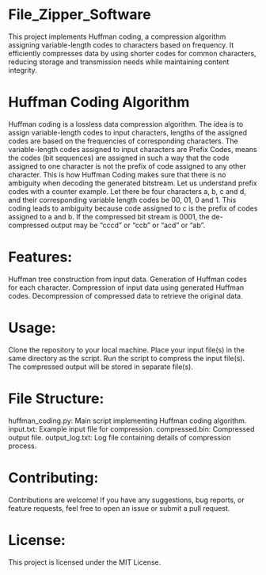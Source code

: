 # File_Zipper_Software
This project implements Huffman coding, a compression algorithm assigning variable-length codes to characters based on frequency. It efficiently compresses data by using shorter codes for common characters, reducing storage and transmission needs while maintaining content integrity.

# Huffman Coding Algorithm

Huffman coding is a lossless data compression algorithm. The idea is to assign variable-length codes to input characters, lengths of the assigned codes are based on the frequencies of corresponding characters. 
The variable-length codes assigned to input characters are Prefix Codes, means the codes (bit sequences) are assigned in such a way that the code assigned to one character is not the prefix of code assigned to any other character. This is how Huffman Coding makes sure that there is no ambiguity when decoding the generated bitstream. 
Let us understand prefix codes with a counter example. Let there be four characters a, b, c and d, and their corresponding variable length codes be 00, 01, 0 and 1. This coding leads to ambiguity because code assigned to c is the prefix of codes assigned to a and b. If the compressed bit stream is 0001, the de-compressed output may be “cccd” or “ccb” or “acd” or “ab”.

# Features:

Huffman tree construction from input data.
Generation of Huffman codes for each character.
Compression of input data using generated Huffman codes.
Decompression of compressed data to retrieve the original data.

# Usage:

Clone the repository to your local machine.
Place your input file(s) in the same directory as the script.
Run the script to compress the input file(s).
The compressed output will be stored in separate file(s).

# File Structure:

huffman_coding.py: Main script implementing Huffman coding algorithm.
input.txt: Example input file for compression.
compressed.bin: Compressed output file.
output_log.txt: Log file containing details of compression process.

# Contributing:

Contributions are welcome! If you have any suggestions, bug reports, or feature requests, feel free to open an issue or submit a pull request.

# License:

This project is licensed under the MIT License.
